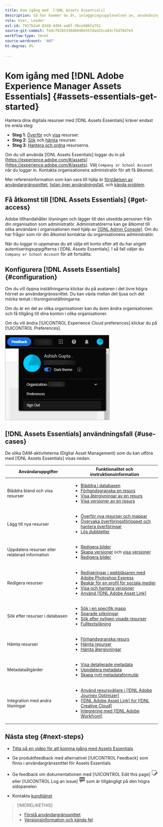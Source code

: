```yaml
---
title: Kom igång med  [!DNL Assets Essentials]
description: Så här kommer du åt, inloggningsupplevelsen av, användningsfall som stöds och kända problem i  [!DNL Assets Essentials].
role: User, Leader
exl-id: 7917b2a0-8340-4d94-aa6f-30ce986fa752
source-git-commit: fedcf02b5338d6640e557dad25ca03cfbd78d7e5
workflow-type: tm+mt
source-wordcount: '407'
ht-degree: 0%

---
```


# Kom igång med [!DNL Adobe Experience Manager Assets Essentials] {#assets-essentials-get-started}

<!-- TBD: Make links for these steps. -->

Hantera dina digitala resurser med [!DNL Assets Essentials] kräver endast tre enkla steg:

* **Steg 1**: [Överför](/help/using/add-delete.md) och [visa](/help/using/navigate-view.md) resurser.
* **Steg 2**: [Sök](/help/using/search.md) och [hämta](/help/using/manage-organize.md#download) resurser.
* **Steg 3**: [Hantera och ordna](/help/using/manage-organize.md) resurserna.

Om du vill använda [!DNL Assets Essentials] loggar du in på [https://experience.adobe.com/#/assets](https://experience.adobe.com/#/assets). Välj `Company or School Account` när du loggar in. Kontakta organisationens administratör för att få åtkomst.

Mer referensinformation som kan vara till hjälp är [förståelsen av användargränssnittet](/help/using/navigate-view.md), [listan över användningsfall](#use-cases), <!-- TBD: [supported file types](/help/using/supported-file-formats.md), --> och [kända problem](/help/using/release-notes.md#known-issues).

## Få åtkomst till [!DNL Assets Essentials] {#get-access}

Adobe tillhandahåller lösningen och lägger till den utsedda personen från din organisation som administratör. Administratörerna kan ge åtkomst till olika användare i organisationen med hjälp av [[!DNL Admin Console]](https://helpx.adobe.com/se/enterprise/using/admin-console.html). Om du har frågor som rör din åtkomst kontaktar du organisationens administratör.

När du loggar in uppmanas du att välja ett konto efter att du har angett autentiseringsuppgifterna i [!DNL Assets Essentials]. I så fall väljer du `Company or School Account` för att fortsätta.

## Konfigurera [!DNL Assets Essentials] {#configuration}

Om du vill öppna inställningarna klickar du på avataren i det övre högra hörnet av användargränssnittet. Du kan växla mellan det ljusa och det mörka temat i lösningsinställningarna.

Om du är en del av olika organisationer kan du även ändra organisationen och få tillgång till dina konton i olika organisationer.

Om du vill ändra [!UICONTROL Experience Cloud preferences] klickar du på [!UICONTROL Preferences].

![Inställning för att växla mörkt och ljust tema](assets/theme-change.png)

## [!DNL Assets Essentials] användningsfall {#use-cases}

De olika DAM-aktiviteterna (Digital Asset Management) som du kan utföra med [!DNL Assets Essentials] visas nedan.

| Användaruppgifter | Funktionalitet och instruktionsinformation |
|-----|------|
| Bläddra bland och visa resurser | <ul> <li>[Bläddra i databasen](/help/using/navigate-view.md#view-assets-and-details) </li> <li> [Förhandsgranska en resurs](/help/using/navigate-view.md#preview-assets) <li> [Visa återgivningar av en resurs](/help/using/add-delete.md#renditions) </li> <li>[Visa versioner av en resurs](/help/using/manage-organize.md#view-versions)</li></ul> |
| Lägg till nya resurser | <ul> <li>[Överför nya resurser och mappar](/help/using/add-delete.md#add-assets)</li> <li>[Övervaka överföringsförloppet och hantera överföringar](/help/using/add-delete.md#upload-progress)</li> <li>[Lös dubbletter](/help/using/add-delete.md#resolve-upload-fails)</li> </ul> |
| Uppdatera resurser eller relaterad information | <ul> <li>[Redigera bilder](/help/using/edit-images.md)</li> <li>[Skapa versioner](/help/using/manage-organize.md#create-versions) och [visa versioner](/help/using/manage-organize.md#view-versions)</li> <li>[Redigera bilder](/help/using/edit-images.md)</li> </ul> |
| Redigera resurser | <ul> <li>[Redigeringar i webbläsaren med Adobe Photoshop Express](/help/using/edit-images.md)</li> <li>[Beskär för en profil för sociala medier](/help/using/edit-images.md#crop-straighten-images)</li> <li>[Visa och hantera versioner](/help/using/manage-organize.md#view-versions)</li> <li>[Använd [!DNL Adobe Asset Link]](/help/using/integration.md#integrations)</ul></ul> |
| Sök efter resurser i databasen | <ul> <li>[Sök i en specifik mapp](/help/using/search.md#refine-search-results)</li> <li>[Sparade sökningar](/help/using/search.md#saved-search)</li> <li>[Sök efter nyligen visade resurser](/help/using/search.md)</li> <li>[Fulltextsökning](/help/using/search.md) |
| Hämta resurser | <ul> <li> [Förhandsgranska resurs](/help/using/navigate-view.md#preview-assets) </li> <li> [Hämta resurser](/help/using/manage-organize.md#download) <li> [Hämta återgivningar](/help/using/add-delete.md#renditions) </li></ul> |
| Metadataåtgärder | <ul> <li>[Visa detaljerade metadata](/help/using/metadata.md) </li> <li> [Uppdatera metadata](/help/using/metadata.md#update-metadata)</li> <li> [Skapa nytt metadataformulär](/help/using/metadata.md#metadata-forms) </li> </ul> |
| Integration med andra lösningar | <ul> <li>[Använd resursväljare i [!DNL Adobe Journey Optimizer]](/help/using/integration.md)</li> <li>[[!DNL Adobe Asset Link] for [!DNL Creative Cloud]](/help/using/integration.md)</li> <li>[Integrering med [!DNL Adobe Workfront]](/help/using/integration.md)</li> </ul> |

## Nästa steg {#next-steps}

* [Titta på en video för att komma igång med Assets Essentials](https://experienceleague.adobe.com/docs/experience-manager-learn/assets-essentials/getting-started.html?lang=sv-SE)

* Ge produktfeedback med alternativet [!UICONTROL Feedback] som finns i användargränssnittet för Assets Essentials

* Ge feedback om dokumentationen med [!UICONTROL Edit this page] ![redigera sidan](assets/do-not-localize/edit-page.png) eller [!UICONTROL Log an issue] ![skapa ett GitHub-problem](assets/do-not-localize/github-issue.png) som är tillgängligt på den högra sidopanelen

* Kontakta [kundtjänst](https://experienceleague.adobe.com/sv?support-solution=General#support)


<!--TBD: Merge the below rows in the table when the use cases are documented/available.

| How do I delete assets? | <ul> <li>[Delete assets](/help/using/manage-organize.md)</li> <li>Recover deleted assets</li> <li>Permanently delete assets</li> </ul> |
| How do I share assets or find shared assets? | <ul> <li>Shared by me</li> <li>Shared with me</li> <li>Share for comments and review</li> <li>Unshare assets</li> </ul> |
| How do I collaborate with others and get my assets reviewed | <ul> <li>Share for review</li> <li>Provide comments. Resolve and filter comments</li> <li>Annotations on images</li> <li>Assign tasks to specific users and prioritize</li> </ul> |

-->

<!-- 

## ![feedback icon](assets/do-not-localize/feedback-icon.png) Provide product feedback {#provide-feedback}

Adobe welcomes feedback about the solution. To provide feedback without even switching your working application, use the [!UICONTROL Feedback] option in the user interface. It also lets you attach files such as screenshots or video recording of an issue.

  ![feedback option in the interface](assets/feedback-panel.png)

To provide feedback for documentation, click [!UICONTROL Edit this page] ![edit the page](assets/do-not-localize/edit-page.png) or [!UICONTROL Log an issue] ![create a GitHub issue](assets/do-not-localize/github-issue.png) from the right sidebar. You can do one of the following: 

* Make the content updates and submit a GitHub pull request.
* Create an issue or ticket in GitHub. Retain the automatically populated article name when creating an issue.

-->

>[!MORELIKETHIS]
>
>* [Förstå användargränssnittet](/help/using/navigate-view.md).
>* [Versionsinformation och kända fel](/help/using/release-notes.md).

<!-- TBD: 
>* [Supported file types](/help/using/supported-file-formats.md).
-->
